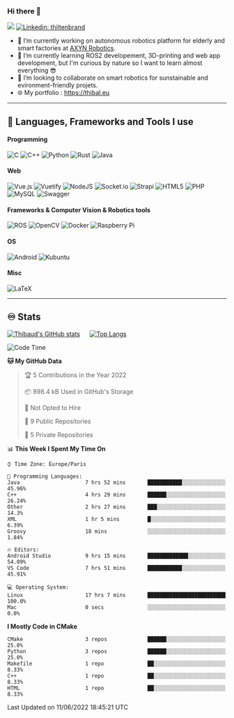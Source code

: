### Hi there 👋

 ![](https://komarev.com/ghpvc/?username=thibs-sigma&label=Visitors)
 [![Linkedin: thiltenbrand](https://img.shields.io/badge/-thiltenbrand-blue?style=square&logo=Linkedin&logoColor=white&link=https://www.linkedin.com/in/thiltenbrand/)](https://www.linkedin.com/in/thiltenbrand/)

- 🔭 I’m currently working on autonomous robotics platform for elderly and smart factories at [AXYN Robotics](https://axyn.fr).
- 🌱 I’m currently learning ROS2 developement, 3D-printing and web app development, but I'm curious by nature so I want to learn almost everything 😎
- 👯 I’m looking to collaborate on smart robotics for sunstainable and evironment-friendly projets. 
- 🌐 My portfolio : https://thibal.eu


---

## 🧰 Languages, Frameworks and Tools I use

#### Programming
![C](https://img.shields.io/badge/c-%2300599C.svg?style=for-the-badge&logo=c&logoColor=white)
![C++](https://img.shields.io/badge/c++-%2300599C.svg?style=for-the-badge&logo=c%2B%2B&logoColor=white)
![Python](https://img.shields.io/badge/python-3670A0?style=for-the-badge&logo=python&logoColor=ffdd54)
![Rust](https://img.shields.io/badge/rust-%23000000.svg?style=for-the-badge&logo=rust&logoColor=white)
![Java](https://img.shields.io/badge/java-%23ED8B00.svg?style=for-the-badge&logo=java&logoColor=white)

#### Web
![Vue.js](https://img.shields.io/badge/vuejs-%2335495e.svg?style=for-the-badge&logo=vuedotjs&logoColor=%234FC08D)
![Vuetify](https://img.shields.io/badge/Vuetify-1867C0?style=for-the-badge&logo=vuetify&logoColor=AEDDFF)
![NodeJS](https://img.shields.io/badge/node.js-6DA55F?style=for-the-badge&logo=node.js&logoColor=white)
![Socket.io](https://img.shields.io/badge/Socket.io-black?style=for-the-badge&logo=socket.io&badgeColor=010101)
![Strapi](https://img.shields.io/badge/strapi-%232E7EEA.svg?style=for-the-badge&logo=strapi&logoColor=white)
![HTML5](https://img.shields.io/badge/html5-%23E34F26.svg?style=for-the-badge&logo=html5&logoColor=white)
![PHP](https://img.shields.io/badge/php-%23777BB4.svg?style=for-the-badge&logo=php&logoColor=white)
![MySQL](https://img.shields.io/badge/mysql-%2300f.svg?style=for-the-badge&logo=mysql&logoColor=white)
![Swagger](https://img.shields.io/badge/-Swagger-%23Clojure?style=for-the-badge&logo=swagger&logoColor=white)

#### Frameworks & Computer Vision & Robotics tools
![ROS](https://img.shields.io/badge/ros-%230A0FF9.svg?style=for-the-badge&logo=ros&logoColor=white)
![OpenCV](https://img.shields.io/badge/opencv-%23white.svg?style=for-the-badge&logo=opencv&logoColor=white)
![Docker](https://img.shields.io/badge/docker-%230db7ed.svg?style=for-the-badge&logo=docker&logoColor=white)
![Raspberry Pi](https://img.shields.io/badge/-RaspberryPi-C51A4A?style=for-the-badge&logo=Raspberry-Pi)
#### OS
![Android](https://img.shields.io/badge/Android-3DDC84?style=for-the-badge&logo=android&logoColor=white)
![Kubuntu](https://img.shields.io/badge/-KUbuntu-%230079C1?style=for-the-badge&logo=kubuntu&logoColor=white)


#### Misc
![LaTeX](https://img.shields.io/badge/latex-%23008080.svg?style=for-the-badge&logo=latex&logoColor=white)

---

## ♾️ Stats


[![Thibaud's GitHub stats](https://github-readme-stats.vercel.app/api?username=thibs-sigma&count_private=true&show_icons=true&theme=radical)](https://github.com/anuraghazra/github-readme-stats) &emsp; [![Top Langs](https://github-readme-stats.vercel.app/api/top-langs/?username=thibs-sigma&hide=makefile,cmake,javascript,Common%20Lisp&layout&theme=radical)](https://github.com/anuraghazra/github-readme-stats)

<!--START_SECTION:waka-->
![Code Time](http://img.shields.io/badge/Code%20Time-0%20secs-blue)

**🐱 My GitHub Data** 

> 🏆 5 Contributions in the Year 2022
 > 
> 📦 898.4 kB Used in GitHub's Storage 
 > 
> 🚫 Not Opted to Hire
 > 
> 📜 9 Public Repositories 
 > 
> 🔑 5 Private Repositories  
 > 
📊 **This Week I Spent My Time On** 

```text
⌚︎ Time Zone: Europe/Paris

💬 Programming Languages: 
Java                     7 hrs 52 mins       ███████████░░░░░░░░░░░░░░   45.96% 
C++                      4 hrs 29 mins       ██████░░░░░░░░░░░░░░░░░░░   26.24% 
Other                    2 hrs 27 mins       ███░░░░░░░░░░░░░░░░░░░░░░   14.3% 
XML                      1 hr 5 mins         █░░░░░░░░░░░░░░░░░░░░░░░░   6.39% 
Groovy                   18 mins             ░░░░░░░░░░░░░░░░░░░░░░░░░   1.84%

🔥 Editors: 
Android Studio           9 hrs 15 mins       █████████████░░░░░░░░░░░░   54.09% 
VS Code                  7 hrs 51 mins       ███████████░░░░░░░░░░░░░░   45.91%

💻 Operating System: 
Linux                    17 hrs 7 mins       █████████████████████████   100.0% 
Mac                      0 secs              ░░░░░░░░░░░░░░░░░░░░░░░░░   0.0%

```

**I Mostly Code in CMake** 

```text
CMake                    3 repos             ██████░░░░░░░░░░░░░░░░░░░   25.0% 
Python                   3 repos             ██████░░░░░░░░░░░░░░░░░░░   25.0% 
Makefile                 1 repo              ██░░░░░░░░░░░░░░░░░░░░░░░   8.33% 
C++                      1 repo              ██░░░░░░░░░░░░░░░░░░░░░░░   8.33% 
HTML                     1 repo              ██░░░░░░░░░░░░░░░░░░░░░░░   8.33%

```



 Last Updated on 11/06/2022 18:45:21 UTC
<!--END_SECTION:waka-->

<!-- Weekly stats: https://github.com/anmol098/waka-readme-stats -->
<!-- [![willianrod's wakatime stats](https://github-readme-stats.vercel.app/api/wakatime?username=thibssigma)](https://github.com/anuraghazra/github-readme-stats) -->


<!--
**thibs-sigma/thibs-sigma** is a ✨ _special_ ✨ repository because its `README.md` (this file) appears on your GitHub profile.

Here are some ideas to get you started:

- 🔭 I’m currently working on ...
- 🌱 I’m currently learning ...
- 👯 I’m looking to collaborate on ...
- 🤔 I’m looking for help with ...
- 💬 Ask me about ...
- 📫 How to reach me: ...
- 😄 Pronouns: ...
- ⚡ Fun fact: ...
-->
